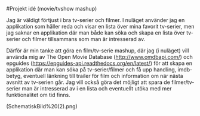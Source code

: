 #Projekt idé (movie/tvshow mashup)

Jag är väldigt förtjust i bra tv-serier och filmer. I nuläget använder jag en applikation som håller reda och visar en lista över mina favorit tv-serier, men jag saknar en applikation där man både kan söka och skapa en lista över tv-serier och filmer tillsammans som man är intresserad av.

Därför är min tanke att göra en film/tv-serie mashup, där jag (i nuläget) vill använda mig av The Open Movie Database (http://www.omdbapi.com/) och epguides (https://epguides-api.readthedocs.org/en/latest/) för att skapa en applikation där man kan söka på tv-serier/filmer och få upp handling, imdb-betyg, eventuell länkning till trailer för film och information om när nästa avsnitt av tv-serien går. 
Jag vill också göra det möjligt att spara de filmer/tv-serier man är intresserad av i en lista och eventuellt utöka med mer funktionalitet om tid finns. 

(SchematiskBild%20(2).png)

